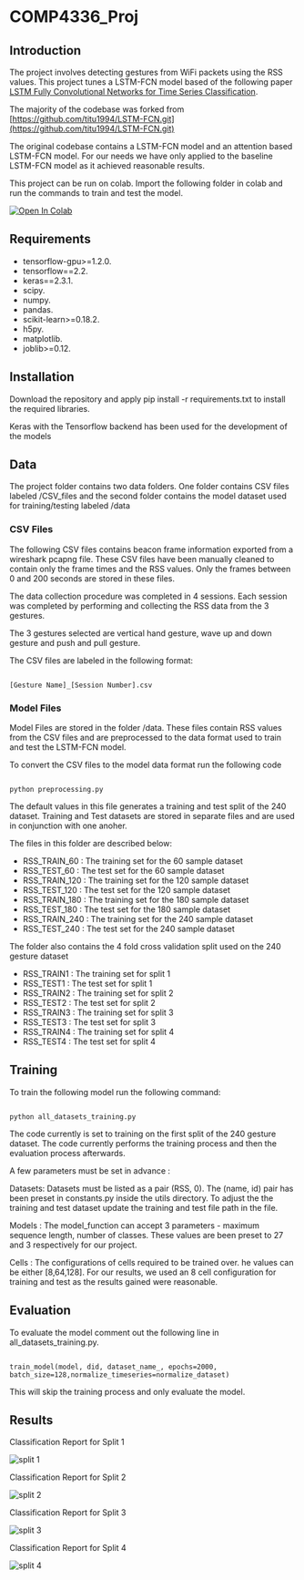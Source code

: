 # COMP4336_Proj

## Introduction 
The project involves detecting gestures from WiFi packets using the RSS values. This project tunes a LSTM-FCN model based of the following paper [LSTM Fully Convolutional Networks for Time Series Classification](https://ieeexplore.ieee.org/document/8141873).

The majority of the codebase was forked from [https://github.com/titu1994/LSTM-FCN.git](https://github.com/titu1994/LSTM-FCN.git)

The original codebase contains a LSTM-FCN model and an attention based LSTM-FCN model. For our needs we have only applied to the baseline LSTM-FCN model as it achieved reasonable results. 

This project can be run on colab. Import the following folder in colab and run the commands to train and test the model.

[![Open In Colab](https://colab.research.google.com/assets/colab-badge.svg)](https://colab.research.google.com/drive/13hrYU_LfKJHxtbwVhUFvzwzAIu4PHnBK?usp=sharing)


## Requirements 

* tensorflow-gpu>=1.2.0.
* tensorflow==2.2.
* keras==2.3.1.
* scipy.
* numpy.
* pandas.
* scikit-learn>=0.18.2.
* h5py.
* matplotlib.
* joblib>=0.12.


## Installation 
Download the repository and apply pip install -r requirements.txt to install the required libraries.

Keras with the Tensorflow backend has been used for the development of the models

## Data
The project folder contains two data folders. One folder contains CSV files labeled /CSV_files and the second folder contains the model dataset used for training/testing labeled /data


### CSV Files
The following CSV files contains beacon frame information exported from a wireshark pcapng file. These CSV files have been manually cleaned to contain only the frame times and the RSS values. Only the frames between 0 and 200 seconds are stored in these files. 

The data collection procedure was completed in 4 sessions. Each session was completed by performing and collecting the RSS data from the 3 gestures. 

The 3 gestures selected are vertical hand gesture, wave up and down gesture and push and pull gesture. 

The CSV files are labeled in the following format:

```

[Gesture Name]_[Session Number].csv

```

### Model Files 
Model Files are stored in the folder /data. These files contain RSS values from the CSV files and are preprocessed to the data format used to train and test the LSTM-FCN model.

To convert the CSV files to the model data format run the following code

```

python preprocessing.py

```

The default values in this file generates a training and test split of the 240 dataset. Training and Test datasets are stored in separate files and are used in conjunction with one anoher. 

The files in this folder are described below:

* RSS_TRAIN_60  : The training set for the 60 sample dataset 
* RSS_TEST_60   : The test set for the 60 sample dataset 
* RSS_TRAIN_120 : The training set for the 120 sample dataset 
* RSS_TEST_120  : The test set for the 120 sample dataset 
* RSS_TRAIN_180 : The training set for the 180 sample dataset 
* RSS_TEST_180  : The test set for the 180 sample dataset
* RSS_TRAIN_240 : The training set for the 240 sample dataset 
* RSS_TEST_240  : The test set for the 240 sample dataset

The folder also contains the 4 fold cross validation split used on the 240 gesture dataset 

* RSS_TRAIN1  : The training set for split 1
* RSS_TEST1   : The test set for split 1
* RSS_TRAIN2  : The training set for split 2
* RSS_TEST2   : The test set for split 2
* RSS_TRAIN3  : The training set for split 3
* RSS_TEST3   : The test set for split 3
* RSS_TRAIN4  : The training set for split 4
* RSS_TEST4   : The test set for split 4

## Training 

To train the following model run the following command:

```

python all_datasets_training.py

```
The code currently is set to training on the first split of the 240 gesture dataset. The code currently performs the training process and then the evaluation process afterwards.

A few parameters must be set in advance :

Datasets: Datasets must be listed as a pair (RSS, 0). The (name, id) pair has been preset in constants.py inside the utils directory. To adjust the the training and test dataset update the training and test file path in the file.

Models : The model_function can accept 3 parameters - maximum sequence length, number of classes. These values are been preset to 27 and 3 respectively for our project.

Cells : The configurations of cells required to be trained over. he values can be either [8,64,128]. For our results, we used an 8 cell configuration for training and test as the results gained were reasonable.



## Evaluation 

To evaluate the model comment out the following line in all_datasets_training.py.


```

train_model(model, did, dataset_name_, epochs=2000, batch_size=128,normalize_timeseries=normalize_dataset)

```

This will skip the training process and only evaluate the model. 


## Results 

Classification Report for Split 1

![split 1](https://github.com/morganmliang/COMP4336_Proj/blob/0072f02af152b7548486a1aa436f7e33684834df/cla_report_1.JPG)

Classification Report for Split 2

![split 2](https://github.com/morganmliang/COMP4336_Proj/blob/6941503a3d478f8c9349736d64fb5fefcb7c0c5e/cla_report_2.JPG)

Classification Report for Split 3

![split 3](https://github.com/morganmliang/COMP4336_Proj/blob/b24c50babf7896b31475c819173a36dc5ab14852/cla_report_3.JPG)

Classification Report for Split 4

![split 4](https://github.com/morganmliang/COMP4336_Proj/blob/b24c50babf7896b31475c819173a36dc5ab14852/cla_report_4.JPG)
















